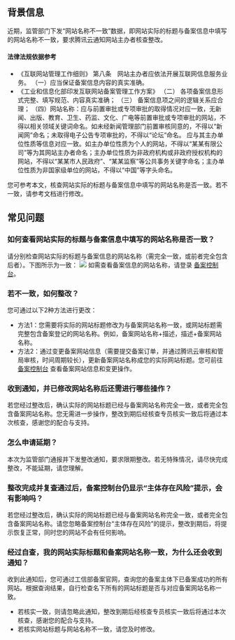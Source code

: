 ## 背景信息
近期，监管部门下发“网站名称不一致”数据，即网站实际的标题与备案信息中填写的网站名称不一致，要求腾讯云通知网站主办者核查整改。

#### 法律法规依据参考
- 《互联网站管理工作细则》
第八条　网站主办者应依法开展互联网信息服务业务。
（一）应当保证备案信息内容的真实准确。
- 《工业和信息化部印发互联网站备案管理工作方案》
（二） 各项备案信息形式完整、填写规范、内容真实准确；
（三） 备案信息项之间的逻辑关系应合理；
（四）网站名称：应与前置审批或专项审批的取得情况对应一致，无新闻、出版、教育、卫生、药监、文化、广电等前置审批或专项审批的网站，不得以相关领域关键词命名。如未经新闻管理部门前置审核同意的，不得以“新闻网”命名；未取得电子公告专项审批的，不得以“论坛”命名。
应与其主办单位性质等信息对应一致。如主办单位性质为个人的网站，不得以“某某有限公司”等为其网站主办者命名；主办单位性质为非政府机构或非政府授权机构的网站，不得以“某某市人民政府”、“某某监察”等公共事务关键字命名；主办单位性质为非国家级单位的网站，不得以“中国”等字头命名。


您可参考本文，核查网站实际的标题与备案信息中填写的网站名称是否一致。若不一致，请参考文档进行修改。

## 常见问题

### 如何查看网站实际的标题与备案信息中填写的网站名称是否一致？
请分别检查网站实际的标题与备案信息的网站名称（需完全一致，或前者完全包含后者）。下图所示为一致：
![](https://qcloudimg.tencent-cloud.cn/raw/8e4afafa4764a6dfb63fcd1bc091c1a4.png)
<dx-alert infotype="explain" title="">
如需查看备案信息的网站名称，请登录 [备案控制台](https://console.cloud.tencent.com/beian/manage)。
</dx-alert>


### 若不一致，如何整改？
您可通过以下2种方法进行更改：
- 方法1：您需要将实际的网站标题修改为与备案网站名称一致，或网站标题需完整包含备案登记的网站名称。例如，备案网站名称+描述，描述+备案网站名称。
- 方法2：通过变更备案网站信息（需要提交备案订单，并通过腾讯云审核和管局审核，时间周期较长），更新备案网站名称成您的实际网站标题。您可前往 [备案控制台](https://console.cloud.tencent.com/beian/manage) 查看备案网站信息和变更操作。


### 收到通知，并已修改网站名称后还需进行哪些操作？
若您经过整改后，确认实际的网站标题已经与备案网站名称完全一致，或者完全包含备案网站名称。您无需进一步操作，整改到期后经核查专员核实一致后将通过本次核查，感谢您的配合与支持。


### 怎么申请延期？
本次为监管部门通报并下发整改通知，要求限期整改。若无特殊情况，请尽快完成整改，不能延期，请您理解。


### 整改完成并复查通过后，备案控制台仍显示“主体存在风险”提示，会有影响吗？
若您经过整改后，确认实际的网站标题已经与备案网站名称完全一致，或者完全包含备案网站名称。请您忽略备案控制台“主体存在风险”的提示，整改到期后，将提示恢复正常，同时您的网站不会有任何影响。


### 经过自查，我的网站实际标题和备案网站名称一致，为什么还会收到通知？
收到此通知后，您可通过工信部备案官网，查询您的备案主体下已备案成功的所有网站。根据查询结果，自行检查名下所有的网站标题是否与对应备案网站名称一致。
- 若核实一致，则请忽略此通知，整改到期后经核查专员核实一致后将通过本次核查，感谢您的配合与支持。
- 若核实网站标题与网站名称不一致，请您及时修改。




